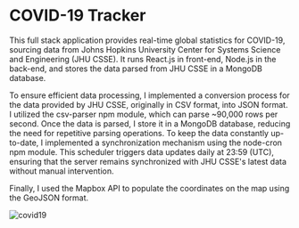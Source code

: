 # COVID-19 Tracker

This full stack application provides real-time global statistics for COVID-19, sourcing data from Johns Hopkins University Center for Systems Science and Engineering (JHU CSSE). It runs React.js in front-end, Node.js in the back-end, and stores the data parsed from JHU CSSE in a MongoDB database.

To ensure efficient data processing, I implemented a conversion process for the data provided by JHU CSSE, originally in CSV format, into JSON format. I utilized the csv-parser npm module, which can parse ~90,000 rows per second. Once the data is parsed, I store it in a MongoDB database, reducing the need for repetitive parsing operations. To keep the data constantly up-to-date, I implemented a synchronization mechanism using the node-cron npm module. This scheduler triggers data updates daily at 23:59 (UTC), ensuring that the server remains synchronized with JHU CSSE's latest data without manual intervention.

Finally, I used the Mapbox API to populate the coordinates on the map using the GeoJSON format.

![covid19](https://github.com/atirumal/COVID19-Tracker/assets/78452887/288e2422-8477-4ef5-8d23-b8850a87145c)
